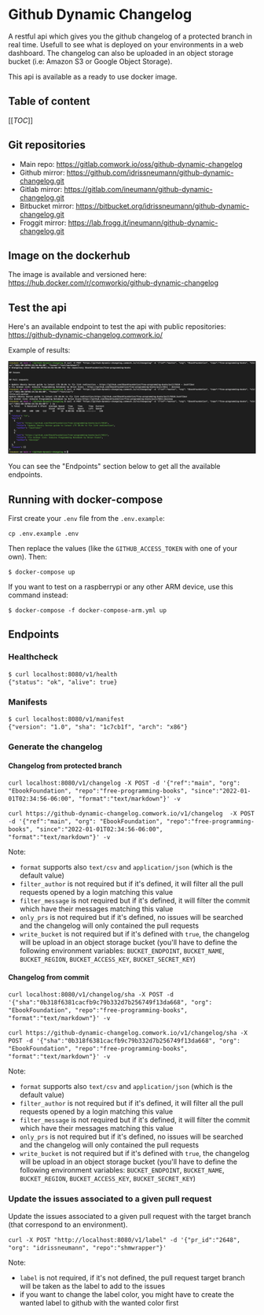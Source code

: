 # Github Dynamic Changelog

A restful api which gives you the github changelog of a protected branch in real time.
Usefull to see what is deployed on your environments in a web dashboard. The changelog can also be uploaded in an object storage bucket (i.e: Amazon S3 or Google Object Storage).

This api is available as a ready to use docker image.

## Table of content

[[_TOC_]]

## Git repositories

* Main repo: https://gitlab.comwork.io/oss/github-dynamic-changelog
* Github mirror: https://github.com/idrissneumann/github-dynamic-changelog.git
* Gitlab mirror: https://gitlab.com/ineumann/github-dynamic-changelog.git
* Bitbucket mirror: https://bitbucket.org/idrissneumann/github-dynamic-changelog.git
* Froggit mirror: https://lab.frogg.it/ineumann/github-dynamic-changelog.git

## Image on the dockerhub

The image is available and versioned here: https://hub.docker.com/r/comworkio/github-dynamic-changelog

## Test the api

Here's an available endpoint to test the api with public repositories: https://github-dynamic-changelog.comwork.io/

Example of results:

![github-dynamic-changelog](./images/github-dynamic-changelog.png)

You can see the "Endpoints" section below to get all the available endpoints.
## Running with docker-compose

First create your `.env` file from the `.env.example`:

```shell
cp .env.example .env
```

Then replace the values (like the `GITHUB_ACCESS_TOKEN` with one of your own). Then:

```shell
$ docker-compose up
```

If you want to test on a raspberrypi or any other ARM device, use this command instead:

```shell
$ docker-compose -f docker-compose-arm.yml up
```
## Endpoints

### Healthcheck

```shell
$ curl localhost:8080/v1/health
{"status": "ok", "alive": true}
```

### Manifests

```shell
$ curl localhost:8080/v1/manifest 
{"version": "1.0", "sha": "1c7cb1f", "arch": "x86"}
```

### Generate the changelog

#### Changelog from protected branch

```shell
curl localhost:8080/v1/changelog -X POST -d '{"ref":"main", "org": "EbookFoundation", "repo":"free-programming-books", "since":"2022-01-01T02:34:56-06:00", "format":"text/markdown"}' -v
```

```shell
curl https://github-dynamic-changelog.comwork.io/v1/changelog  -X POST -d '{"ref":"main", "org": "EbookFoundation", "repo":"free-programming-books", "since":"2022-01-01T02:34:56-06:00", "format":"text/markdown"}' -v
```

Note:
* `format` supports also `text/csv` and `application/json` (which is the default value)
* `filter_author` is not required but if it's defined, it will filter all the pull requests opened by a login matching this value
* `filter_message` is not required but if it's defined, it will filter the commit which have their messages matching this value
* `only_prs` is not required but if it's defined, no issues will be searched and the changelog will only contained the pull requests
* `write_bucket` is not required but if it's defined with `true`, the changelog will be upload in an object storage bucket (you'll have to define the following environment variables: `BUCKET_ENDPOINT`, `BUCKET_NAME`, `BUCKET_REGION`, `BUCKET_ACCESS_KEY`, `BUCKET_SECRET_KEY`)

#### Changelog from commit

```shell
curl localhost:8080/v1/changelog/sha -X POST -d '{"sha":"0b318f6381cacfb9c79b332d7b256749f13da668", "org": "EbookFoundation", "repo":"free-programming-books", "format":"text/markdown"}' -v
```

```shell
curl https://github-dynamic-changelog.comwork.io/v1/changelog/sha -X POST -d '{"sha":"0b318f6381cacfb9c79b332d7b256749f13da668", "org": "EbookFoundation", "repo":"free-programming-books", "format":"text/markdown"}' -v
```

Note:
* `format` supports also `text/csv` and `application/json` (which is the default value)
* `filter_author` is not required but if it's defined, it will filter all the pull requests opened by a login matching this value
* `filter_message` is not required but if it's defined, it will filter the commit which have their messages matching this value
* `only_prs` is not required but if it's defined, no issues will be searched and the changelog will only contained the pull requests
* `write_bucket` is not required but if it's defined with `true`, the changelog will be upload in an object storage bucket (you'll have to define the following environment variables: `BUCKET_ENDPOINT`, `BUCKET_NAME`, `BUCKET_REGION`, `BUCKET_ACCESS_KEY`, `BUCKET_SECRET_KEY`)

### Update the issues associated to a given pull request

Update the issues associated to a given pull request with the target branch (that correspond to an environment).

```shell
curl -X POST "http://localhost:8080/v1/label" -d '{"pr_id":"2648", "org": "idrissneumann", "repo":"shmwrapper"}'
```

Note:
* `label` is not required, if it's not defined, the pull request target branch will be taken as the label to add to the issues
* if you want to change the label color, you might have to create the wanted label to github with the wanted color first

